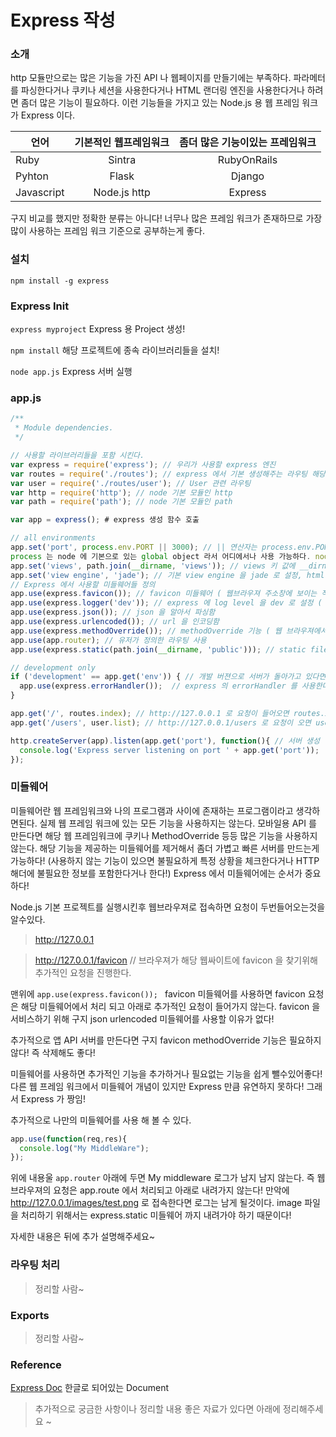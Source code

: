Express 작성
===
### 소개
http 모듈만으로는 많은 기능을 가진 API 나 웹페이지를 만들기에는 부족하다. 파라메터를 파싱한다거나 쿠키나 세션을 사용한다거나 HTML 랜더링 엔진을 사용한다거나 하려면
좀더 많은 기능이 필요하다. 이런 기능들을 가지고 있는 Node.js 용 웹 프레임 워크가 Express 이다.

| 언어       | 기본적인 웹프레임워크          | 좀더 많은 기능이있는 프레임워크  |
| ------------- |:-------------:| :-----:|
| Ruby     | Sintra | RubyOnRails  |
| Pyhton     | Flask | Django  |
| Javascript     | Node.js http | Express  |

구지 비교를 했지만 정확한 분류는 아니다!
너무나 많은 프레임 워크가 존재하므로 가장 많이 사용하는 프레임 워크 기준으로 공부하는게 좋다.

### 설치
```npm install -g express```

### Express Init
```express myproject```
Express 용 Project 생성!

```npm install```
해당 프로젝트에 종속 라이브러리들을 설치!

```node app.js```
Express 서버 실행

### app.js

```js
/**
 * Module dependencies.
 */

// 사용할 라이브러리들을 포함 시킨다.
var express = require('express'); // 우리가 사용할 express 엔진 
var routes = require('./routes'); // express 에서 기본 생성해주는 라우팅 해당 파일을 통해 여러 url 들을 라우팅한다.
var user = require('./routes/user'); // User 관련 라우팅
var http = require('http'); // node 기본 모듈인 http
var path = require('path'); // node 기본 모듈인 path

var app = express(); # express 생성 함수 호출

// all environments
app.set('port', process.env.PORT || 3000); // || 연산자는 process.env.PORT 가 NULL 값이라면 3000을, 값이 존재한다면 그값을 그대로 사용하도록 한다. 
process 는 node 에 기본으로 있는 global object 라서 어디에서나 사용 가능하다. node 를 실행시킬때 PORT=3001 node app.js 실행 해주면 process.env.PORT 값이 3001이 된다. 그렇게 되는 이유는 노드가 알아서 그렇게 하기 때문! app.set 은 port 키값으로 해당 값을 저장하는것이다.
app.set('views', path.join(__dirname, 'views')); // views 키 값에 __dirname (현재 Root 디렉토리)/views 경로를 지정
app.set('view engine', 'jade'); // 기본 view engine 을 jade 로 설정, html 파일을 표현할수 있는 여러 view engine 이 존재한다. ejb jade 등등
// Express 에서 사용할 미들웨어들 정의
app.use(express.favicon()); // favicon 미들웨어 ( 웹브라우져 주소창에 보이는 작은 이미지)
app.use(express.logger('dev')); // express 에 log level 을 dev 로 설정 ( dev 로 하면 좀더 많은 로그들을 출력함)
app.use(express.json()); // json 을 알아서 파싱함 
app.use(express.urlencoded()); // url 을 인코딩함
app.use(express.methodOverride()); // methodOverride 기능 ( 웹 브라우져에서 PUT PATCH 는 지원하지 않으므로 해당 기능을 지원하기 위해 _method 변수를 사용 - 몰라도 됨)
app.use(app.router); // 유저가 정의한 라우팅 사용
app.use(express.static(path.join(__dirname, 'public'))); // static file ( 이미지 동영상 css js) 등을 서비스

// development only
if ('development' == app.get('env')) { // 개발 버젼으로 서버가 돌아가고 있다면 (NODE_ENV=development node app.js 로 실행하면! - development 가 기본)
  app.use(express.errorHandler());  // express 의 errorHandler 를 사용한다.
}

app.get('/', routes.index); // http://127.0.0.1 로 요청이 들어오면 routes.index 함수로 보낸다
app.get('/users', user.list); // http://127.0.0.1/users 로 요청이 오면 user.list 함수로 보낸다.

http.createServer(app).listen(app.get('port'), function(){ // 서버 생성 하고 listen 이벤트 생성
  console.log('Express server listening on port ' + app.get('port'));
});
```

### 미들웨어
미들웨어란 웹 프레임워크와 나의 프로그램과 사이에 존재하는 프로그램이라고 생각하면된다.
실제 웹 프레임 워크에 있는 모든 기능을 사용하지는 않는다. 모바일용 API 를 만든다면 해당 웹 프레임워크에 쿠키나 MethodOverride 등등 많은 기능을 사용하지 않는다.
해당 기능을 제공하는 미들웨어를 제거해서 좀더 가볍고 빠른 서버를 만드는게 가능하다!
(사용하지 않는 기능이 있으면 불필요하게 특정 상황을 체크한다거나 HTTP 해더에 불필요한 정보를 포함한다거나 한다!)
Express 에서 미들웨어에는 순서가 중요하다!

Node.js 기본 프로젝트를 실행시킨후 웹브라우져로 접속하면 요청이 두번들어오는것을 알수있다.
> http://127.0.0.1

> http://127.0.0.1/favicon // 브라우져가 해당 웹싸이트에 favicon 을 찾기위해 추가적인 요청을 진행한다.

맨위에 ```app.use(express.favicon()); ``` favicon 미들웨어를 사용하면
favicon 요청은 해당 미들웨어에서 처리 되고 아래로 추가적인 요청이 들어가지 않는다.
favicon 을 서비스하기 위해 구지 json urlencoded 미들웨어를 사용할 이유가 없다!

추가적으로 앱 API 서버를 만든다면 구지 favicon methodOverride 기능은 필요하지 않다!
즉 삭제해도 좋다!

미들웨어를 사용하면 추가적인 기능을 추가하거나 필요없는 기능을 쉽게 뺄수있어좋다! 다른 웹 프레임 워크에서 미들웨어 개념이 있지만 Express 만큼 유연하지 못하다! 그래서 Express 가 짱임!

추가적으로 나만의 미들웨어를 사용 해 볼 수 있다.
```js
app.use(function(req,res){
  console.log("My MiddleWare");
});
```
위에 내용울 ```app.router``` 아래에 두면 My middleware 로그가 남지 남지 않는다.
즉 웹브라우져의 요청은 app.route 에서 처리되고 아래로 내려가지 않는다!
만악에 http://127.0.0.1/images/test.png 로 접속한다면 로그는 남게 될것이다. image 파일을 처리하기 위해서는 express.static 미들웨어 까지 내려가야 하기 때문이다!

자세한 내용은 뒤에 추가 설명해주세요~

### 라우팅 처리
> 정리할 사람~

### Exports
> 정리할 사람~

### Reference
[Express Doc](http://firejune.io/express/) 한글로 되어있는 Document

> 추가적으로 궁금한 사항이나 정리할 내용 좋은 자료가 있다면 아래에 정리해주세요 ~